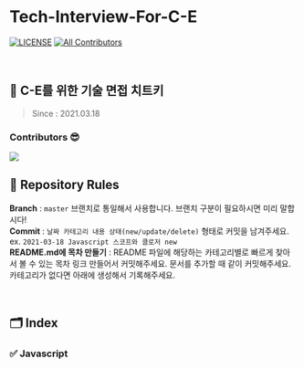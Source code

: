 # Tech-Interview-For-C-E

[![LICENSE](https://img.shields.io/dub/l/vibe-d.svg?style=flat-square)](https://github.com/C-E-handbook/tech-interview-for-C-E/blob/master/LICENSE)
[![All Contributors](https://img.shields.io/badge/all_contributors-10-orange.svg?style=flat-square)](#contributors)

<br />

## 📖 C-E를 위한 기술 면접 치트키

> Since : 2021.03.18 <br />

### Contributors 😎

<a href="https://github.com/C-E-handbook/tech-interview-for-C-E/graphs/contributors">
  <img src="https://contrib.rocks/image?repo=C-E-handbook/tech-interview-for-C-E" />
</a>

<br />

## 🚨 Repository Rules

**Branch** : `master` 브랜치로 통일해서 사용합니다. 브랜치 구분이 필요하시면 미리 말합시다! <br />
**Commit** : `날짜 카테고리 내용 상태(new/update/delete)` 형태로 커밋을 남겨주세요. ex. `2021-03-18 Javascript 스코프와 클로저 new`<br />
**README.md에 목차 만들기** : README 파일에 해당하는 카테고리별로 빠르게 찾아서 볼 수 있는 목차 링크 만들어서 커밋해주세요. 문서를 추가할 때 같이 커밋해주세요. 카테고리가 없다면 아래에 생성해서 기록해주세요.

<br />

## 🗂️ Index

### ✅ Javascript
